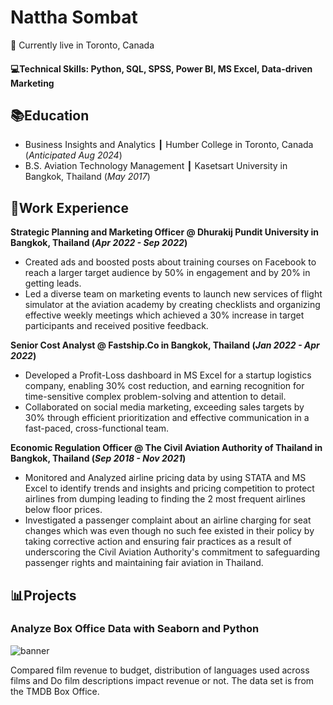 # Nattha Sombat
📍 Currently live in Toronto, Canada

#### 💻Technical Skills: Python, SQL, SPSS, Power BI, MS Excel, Data-driven Marketing

## 📚Education
- Business Insights and Analytics ┃ Humber College in Toronto, Canada (_Anticipated Aug 2024_)
- B.S. Aviation Technology Management ┃ Kasetsart University in Bangkok, Thailand (_May 2017_)

## 💼Work Experience
**Strategic Planning and Marketing Officer @ Dhurakij Pundit University in Bangkok, Thailand (_Apr 2022 - Sep 2022_)**
  - Created ads and boosted posts about training courses on Facebook to reach a larger target audience by 50% in engagement and by 20% in getting leads.
  - Led a diverse team on marketing events to launch new services of flight simulator at the aviation academy by creating checklists and organizing effective weekly meetings which achieved a 30% increase in target participants and received positive feedback. 

**Senior Cost Analyst @ Fastship.Co in Bangkok, Thailand (_Jan 2022 - Apr 2022_)**
- Developed a Profit-Loss dashboard in MS Excel for a startup logistics company, enabling 30% cost reduction, and earning recognition for time-sensitive complex problem-solving and attention to detail.
- Collaborated on social media marketing, exceeding sales targets by 30% through efficient prioritization and effective communication in a fast-paced, cross-functional team.

**Economic Regulation Officer @ The Civil Aviation Authority of Thailand in Bangkok, Thailand (_Sep 2018 - Nov 2021_)**
- Monitored and Analyzed airline pricing data by using STATA and MS Excel to identify trends and insights and pricing competition to protect airlines from dumping leading to finding the 2 most frequent airlines below floor prices.
- Investigated a passenger complaint about an airline charging for seat changes which was even though no such fee existed in their policy by taking corrective action and ensuring fair practices as a result of underscoring the Civil Aviation Authority's commitment to safeguarding passenger rights and maintaining fair aviation in Thailand.

## 📊Projects 
### Analyze Box Office Data with Seaborn and Python
![banner](assets/jakob-owens-movie.jpg)

Compared film revenue to budget, distribution of languages used across films and Do film descriptions impact revenue or not. The data set is from the TMDB Box Office.

